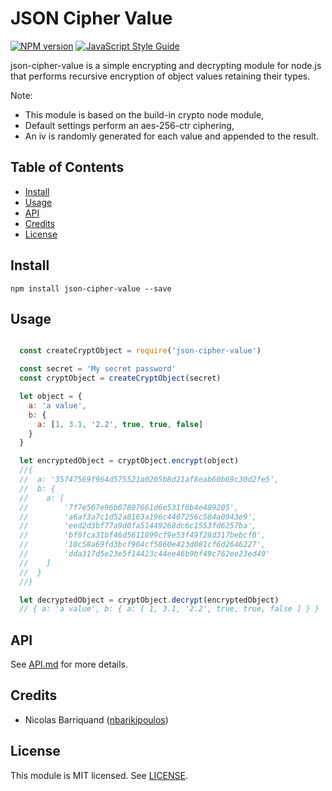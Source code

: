 # JSON Cipher Value

[![NPM version][npm-image]][npm-url]
[![JavaScript Style Guide][standard-image]][standard-url]

json-cipher-value is a simple encrypting and decrypting module for node.js that performs recursive encryption of object values retaining their types.

Note:

- This module is based on the build-in crypto node module,
- Default settings perform an aes-256-ctr ciphering,
- An iv is randomly generated for each value and appended to the result.

## Table of Contents

<!-- toc -->

- [Install](#install)
- [Usage](#usage)
- [API](#api)
- [Credits](#credits)
- [License](#license)

<!-- tocstop -->

## Install

```shell
npm install json-cipher-value --save
```

## Usage

```js

  const createCryptObject = require('json-cipher-value')

  const secret = 'My secret password'
  const cryptObject = createCryptObject(secret)

  let object = {
    a: 'a value',
    b: {
      a: [1, 3.1, '2.2', true, true, false]
    }
  }

  let encryptedObject = cryptObject.encrypt(object)
  //{
  //  a: '35747569f964d575521a0205b8d21af8eab60b69c30d2fe5',
  //  b: {
  //    a: [
  //        '7f7e507e96b07807661d6e531f6b4e489205',
  //        'a6af3a7c1d52a8163a196c4487256c584a0943e9',
  //        'eed2d3bf77a9d0fa51449268dc6c1553fd6257ba',
  //        'bf0fca31bf46d5611899cf9e53f49f28d317bebcf8',
  //        '10c58a69fd3bcf904cf5860e423d081cf6d2646227',
  //        'dda317d5e23e5f14423c44ee46b9bf49c762ee23ed49'
  //    ]
  //  }
  //}

  let decryptedObject = cryptObject.decrypt(encryptedObject)
  // { a: 'a value', b: { a: [ 1, 3.1, '2.2', true, true, false ] } }
```

## API

See [API.md](./doc/api.md) for more details.

## Credits

- Nicolas Barriquand ([nbarikipoulos](https://github.com/nbarikipoulos))

## License

This module is MIT licensed. See [LICENSE](./LICENSE.md).

[npm-url]: https://www.npmjs.com/package/json-cipher-value
[npm-image]: https://img.shields.io/npm/v/json-cipher-value.svg
[standard-url]: https://standardjs.com
[standard-image]: https://img.shields.io/badge/code_style-standard-brightgreen.svg
